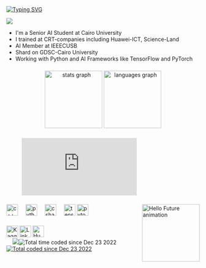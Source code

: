 [![Typing SVG](https://readme-typing-svg.demolab.com?font=Fira+Code&weight=700&pause=1000&color=F7F7F7&center=true&random=false&width=435&lines=Eng+Abdelrahman+Mostafa+;Hello+in+my+repository+)](https://git.io/typing-svg)    

![](https://media.tenor.com/qKGlaYl2DqMAAAAi/gif-de-sauda%C3%A7%C3%A3o.gif)



- I'm a Senior AI Student at Cairo University
- I trained at CRT-companies including Huawei-ICT, Science-Land
- AI Member at IEEECUSB
- Shard on GDSC-Cairo University
- Working with Python and AI Frameworks like TensorFlow and PyTorch

###

<div align="center">
  <img src="https://github-readme-stats.vercel.app/api?username=Eng-Abdelrahman-Mostafa-Mohamed&hide_title=false&hide_rank=false&show_icons=true&count_private=false&disable_animations=false&theme=dracula&locale=en&hide_border=false" height="150" alt="stats graph" />
  <img src="https://github-readme-stats.vercel.app/api/top-langs?username=Eng-Abdelrahman-Mostafa-Mohamed&locale=en&hide_title=false&layout=compact&card_width=320&langs_count=5&theme=dracula&hide_border=false" height="150" alt="languages graph" />
</div>

###

<figure>
  <embed src="https://wakatime.com/share/@ENG_Abdelrahman/0109bdc7-9e9f-4b1e-8503-39b63d116157.svg"></embed>
</figure>

###

<img align="right" height="150" src="https://blog.paperspace.com/content/images/2020/01/Intro-HELLO-FUTURE-1920x1080_v2.gif" alt="Hello Future animation" />

###

<div align="left">
   <img src="https://upload.wikimedia.org/wikipedia/commons/1/18/ISO_C%2B%2B_Logo.svg" height="30" alt="c++ logo" />
  <img width="12" />
  <img src="https://cdn.jsdelivr.net/gh/devicons/devicon/icons/python/python-original.svg" height="30" alt="python logo" />
  <img width="12" />
  <img src="https://cdn.jsdelivr.net/gh/devicons/devicon/icons/csharp/csharp-original.svg" height="30" alt="csharp logo" />
  <img width="12" />
  <img src="https://cdn.jsdelivr.net/gh/devicons/devicon/icons/tensorflow/tensorflow-original.svg" height="30" alt="tensorflow logo" />
  <img src="https://cdn.jsdelivr.net/gh/devicons/devicon/icons/pytorch/pytorch-original.svg" height="30" alt="pytorch logo" />
  <img width="12" />
</div>

###

<div align="left">
  <a href="https://www.kaggle.com/abdelrahmanmostafa99"><img src="https://cdn.jsdelivr.net/gh/devicons/devicon/icons/kaggle/kaggle-original.svg" alt="Kaggle" height="30" /></a> 
  <a href="https://www.linkedin.com/in/abdelrahman-mostafa-mohamed"><img src="https://cdn.jsdelivr.net/gh/devicons/devicon/icons/linkedin/linkedin-original.svg" alt="LinkedIn" height="30" /></a> 
  <a href="https://huggingface.co/Abdelrahman-Mostafa"><img src="https://svglogos.net/wp-content/uploads/hugging-face.svg" alt="HuggingFace" height="30"></a>
  <br />
  <img width="12" />
  <img src="https://cdn./>
  <a href="https://wakatime.com/@942ea657-a086-48e0-9dde-b92b8a1fa77e"><img src="https://wakatime.com/badge/user/942ea657-a086-48e0-9dde-b92b8a1fa77e.svg" alt="Total time coded since Dec 23 2022" /></a>
  <a href="https://wakatime.com/@942ea657-a086-48e0-9dde-b92b8a1fa77e"><img src="https://wakatime.com/share/@ENG_Abdelrahman/b7dfd882-80e2-4479-baa0-e697ced531f8.svg" alt="Total coded since Dec 23 2022" /></a>  
</div>
